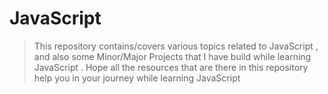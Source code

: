 # JavaScript
> This repository contains/covers various topics related to JavaScript , and also some Minor/Major Projects that I have build while learning JavaScript .
> Hope all the resources that are there in this repository help you in your journey while learning JavaScript